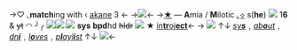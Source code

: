 ->♡ ◟**match**ing with ‹ [akane](https://rentry.co/AyumuFujinos) 3 <-
->![](https://media.discordapp.net/attachments/1034185872918188042/1050816592864366642/IMG_20221209_184917.png)<-
->[★](https://rentry.co/blisssey) — **A**mia / **M**ilotic  [◟⟡](https://rentry.co/blisssey) s(**he**) ![](https://i.imgur.com/BdzGTWo.gif) 1**6** & ~~yt~~ ◠
 ╯╭ ![](https://f2.toyhou.se/file/f2-toyhou-se/images/22460137_8YiSDldX14crTHy.png?1623251728)![](https://f2.toyhou.se/file/f2-toyhou-se/images/22460647_YC9eijfCfv93Hok.png?1623251708) ![](https://terror.crd.co/assets/images/gallery09/e72f922f.gif?v=6420771f) **sys** **bpd**hd ~~hldr~~ ![](https://terror.crd.co/assets/images/gallery10/50d52841.png?v=6420771f) ★ [in](https://bungostraydogs.fandom.com/wiki/Ch%C5%ABya_Nakahara)[**tr**](https://myanimelist.net/character/209029/Eri)[oj](https://omori.fandom.com/wiki/BASIL)[**ect**](https://myanimelist.net/character/199997/Kyomoto)<-
->   ![](https://gifs.crd.co/assets/images/gallery02/0d2a87bd.gif?v=5f0408ba) ↑↓ *[sy**s**](https://rentry.co/darlingdance)*﹐*[ab**o**ut](https://rentry.co/loookback)*﹐*[dn**i**](https://listography.com/dni)*﹐*[l**o**ves](https://rentry.co/nadiacat)*﹐*[p**l**ayl**i**st](https://open.spotify.com/playlist/6tmNLGnXc4WR1XS0C3GtFG?si=h9Mh-uGqRGi7_iGl_TGYdw&utm_source=copy-link)* ↑↓  ![](https://gifs.crd.co/assets/images/gallery02/f22b4b60.gif?v=5f0408ba)<-